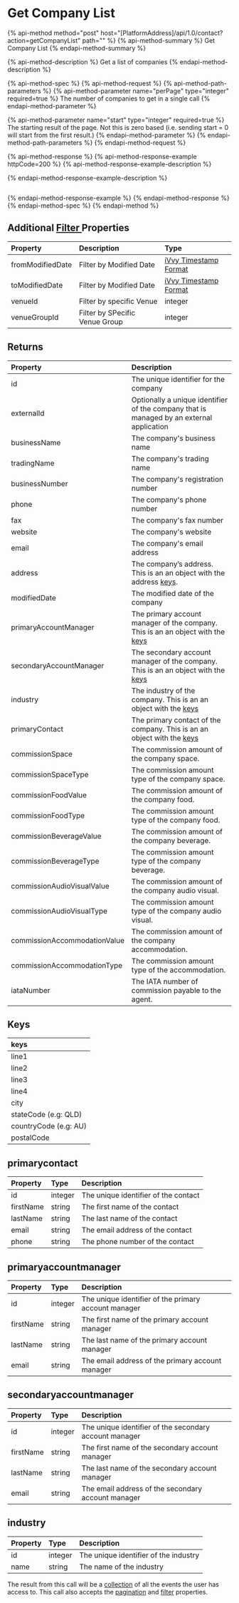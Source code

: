 # Get Company List

{% api-method method="post" host="\[PlatformAddress\]/api/1.0/contact?action=getCompanyList" path="" %}
{% api-method-summary %}
Get Company List
{% endapi-method-summary %}

{% api-method-description %}
Get a list of companies
{% endapi-method-description %}

{% api-method-spec %}
{% api-method-request %}
{% api-method-path-parameters %}
{% api-method-parameter name="perPage" type="integer" required=true %}
The number of companies to get in a single call
{% endapi-method-parameter %}

{% api-method-parameter name="start" type="integer" required=true %}
The starting result of the page. Not this is zero based \(i.e. sending start = 0 will start from the first result.\)
{% endapi-method-parameter %}
{% endapi-method-path-parameters %}
{% endapi-method-request %}

{% api-method-response %}
{% api-method-response-example httpCode=200 %}
{% api-method-response-example-description %}

{% endapi-method-response-example-description %}

```text

```
{% endapi-method-response-example %}
{% endapi-method-response %}
{% endapi-method-spec %}
{% endapi-method %}

## Additional [Filter ](../getting-started/interpreting-the-response/filtering.md)Properties

| Property | Description | Type |
| :--- | :--- | :--- |
| fromModifiedDate | Filter by Modified Date | [iVvy Timestamp Format](../development-reference/timestamp-format.md) |
| toModifiedDate | Filter by Modified Date | [iVvy Timestamp Format](../development-reference/timestamp-format.md) |
| venueId | Filter by specific Venue | integer |
| venueGroupId | Filter by SPecific Venue Group | integer |

## Returns

| Property | Description |
| :--- | :--- |
| id | The unique identifier for the company |
| externalId | Optionally a unique identifier of the company that is managed by an external application |
| businessName | The company's business name |
| tradingName | The company's trading name |
| businessNumber | The company's registration number |
| phone | The company's phone number |
| fax | The company's fax number |
| website | The company's website |
| email | The company's email address |
| address | The company’s address. This is an an object with the address [keys](get-company-list.md#keys). |
| modifiedDate | The modified date of the company |
| primaryAccountManager | The primary account manager of the company. This is an an object with the [keys](get-company-list.md#primaryaccountmanager) |
| secondaryAccountManager | The secondary account manager of the company. This is an an object with the [keys](get-company-list.md#secondaryaccountmanager) |
| industry | The industry of the company. This is an an object with the [keys](get-company-list.md#industry) |
| primaryContact | The primary contact of the company. This is an an object with the [keys](get-company-list.md#primarycontact) |
| commissionSpace | The commission amount of the company space. |
| commissionSpaceType | The commission amount type of the company space. |
| commissionFoodValue | The commission amount of the company food. |
| commissionFoodType | The commission amount type of the company food. |
| commissionBeverageValue | The commission amount of the company beverage. |
| commissionBeverageType | The commission amount type of the company beverage. |
| commissionAudioVisualValue | The commission amount of the company audio visual. |
| commissionAudioVisualType | The commission amount type of the company audio visual. |
| commissionAccommodationValue | The commission amount of the company accommodation. |
| commissionAccommodationType | The commission amount type of the accommodation. |
| iataNumber | The IATA number of commission payable to the agent. |

## Keys

| keys |
| :--- |
| line1 |
| line2 |
| line3 |
| line4 |
| city |
| stateCode \(e.g: QLD\) |
| countryCode \(e.g: AU\) |
| postalCode |

## primarycontact

| Property | Type | Description |
| :--- | :--- | :--- |
| id | integer | The unique identifier of the contact |
| firstName | string | The first name of the contact |
| lastName | string | The last name of the contact |
| email | string | The email address of the contact |
| phone | string | The phone number of the contact |

## primaryaccountmanager

| Property | Type | Description |
| :--- | :--- | :--- |
| id | integer | The unique identifier of the primary account manager |
| firstName | string | The first name of the primary account manager |
| lastName | string | The last name of the primary account manager |
| email | string | The email address of the primary account manager |

## secondaryaccountmanager

| Property | Type | Description |
| :--- | :--- | :--- |
| id | integer | The unique identifier of the secondary account manager |
| firstName | string | The first name of the secondary account manager |
| lastName | string | The last name of the secondary account manager |
| email | string | The email address of the secondary account manager |

## industry

| Property | Type | Description |
| :--- | :--- | :--- |
| id | integer | The unique identifier of the industry |
| name | string | The name of the industry |

The result from this call will be a [collection](../getting-started/interpreting-the-response/collections.md) of all the events the user has access to. This call also accepts the [pagination](../getting-started/interpreting-the-response/pagination.md) and [filter](../getting-started/interpreting-the-response/filtering.md) properties.

